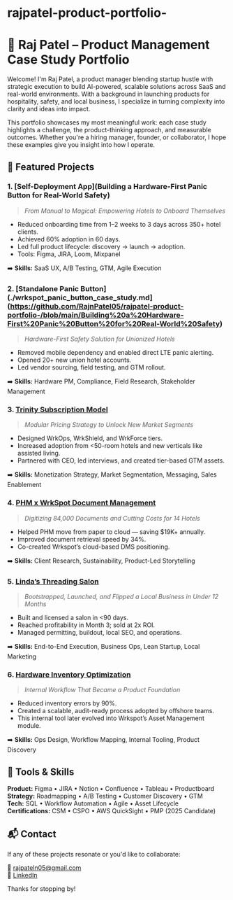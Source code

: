 # rajpatel-product-portfolio-

# 🧠 Raj Patel – Product Management Case Study Portfolio

Welcome! I'm Raj Patel, a product manager blending startup hustle with strategic execution to build AI-powered, scalable solutions across SaaS and real-world environments. With a background in launching products for hospitality, safety, and local business, I specialize in turning complexity into clarity and ideas into impact.

This portfolio showcases my most meaningful work: each case study highlights a challenge, the product-thinking approach, and measurable outcomes. Whether you're a hiring manager, founder, or collaborator, I hope these examples give you insight into how I operate.

## 🚀 Featured Projects

### 1. [Self-Deployment App](Building a Hardware-First Panic Button for Real-World Safety)
> *From Manual to Magical: Empowering Hotels to Onboard Themselves*

- Reduced onboarding time from 1–2 weeks to 3 days across 350+ hotel clients.
- Achieved 60% adoption in 60 days.
- Led full product lifecycle: discovery → launch → adoption.
- Tools: Figma, JIRA, Loom, Mixpanel

➡️ **Skills:** SaaS UX, A/B Testing, GTM, Agile Execution

### 2. [Standalone Panic Button](./wrkspot_panic_button_case_study.md](https://github.com/RajnPatel05/rajpatel-product-portfolio-/blob/main/Building%20a%20Hardware-First%20Panic%20Button%20for%20Real-World%20Safety)
> *Hardware-First Safety Solution for Unionized Hotels*

- Removed mobile dependency and enabled direct LTE panic alerting.
- Opened 20+ new union hotel accounts.
- Led vendor sourcing, field testing, and GTM rollout.

➡️ **Skills:** Hardware PM, Compliance, Field Research, Stakeholder Management

### 3. [Trinity Subscription Model](./wrkspot_trinity_pricing_case_study.md)
> *Modular Pricing Strategy to Unlock New Market Segments*

- Designed WrkOps, WrkShield, and WrkForce tiers.
- Increased adoption from <50-room hotels and new verticals like assisted living.
- Partnered with CEO, led interviews, and created tier-based GTM assets.

➡️ **Skills:** Monetization Strategy, Market Segmentation, Messaging, Sales Enablement

### 4. [PHM x WrkSpot Document Management](./phm_wrkspot_case_study.md)
> *Digitizing 84,000 Documents and Cutting Costs for 14 Hotels*

- Helped PHM move from paper to cloud — saving $19K+ annually.
- Improved document retrieval speed by 34%.
- Co-created Wrkspot’s cloud-based DMS positioning.

➡️ **Skills:** Client Research, Sustainability, Product-Led Storytelling

### 5. [Linda’s Threading Salon](./lindas_threading_salon_case_study.md)
> *Bootstrapped, Launched, and Flipped a Local Business in Under 12 Months*

- Built and licensed a salon in <90 days.
- Reached profitability in Month 3; sold at 2x ROI.
- Managed permitting, buildout, local SEO, and operations.

➡️ **Skills:** End-to-End Execution, Business Ops, Lean Startup, Local Marketing

### 6. [Hardware Inventory Optimization](./hardware_inventory_case_study.md)
> *Internal Workflow That Became a Product Foundation*

- Reduced inventory errors by 90%.
- Created a scalable, audit-ready process adopted by offshore teams.
- This internal tool later evolved into Wrkspot’s Asset Management module.

➡️ **Skills:** Ops Design, Workflow Mapping, Internal Tooling, Product Discovery

## 🧰 Tools & Skills

**Product:** Figma • JIRA • Notion • Confluence • Tableau • Productboard  
**Strategy:** Roadmapping • A/B Testing • Customer Discovery • GTM  
**Tech:** SQL • Workflow Automation • Agile • Asset Lifecycle  
**Certifications:** CSM • CSPO • AWS QuickSight • PMP (2025 Candidate)  

## 📬 Contact

If any of these projects resonate or you'd like to collaborate:

📧 rajpateln05@gmail.com  
🔗 [LinkedIn](https://linkedin.com/in/rpatel77)

Thanks for stopping by!
